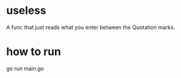 # useless
A func that just reads what you enter between the Quotation marks.
# how to run
go run main.go
